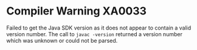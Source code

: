 # Compiler Warning XA0033

Failed to get the Java SDK version as it does not appear to contain a valid version number.
The call to `javac -version` returned a version number which was unknown or could not be 
parsed. 